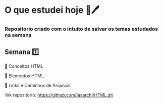 # O que estudei hoje 📖🖊️

### Repositorio criado com o intuito de salvar os temas estudados na semana

## Semana 1️⃣ 
🔹 Conceitos HTML

🔹 Elementos HTML

🔹 Links e Caminhos de Arquivos

link repositorio: https://github.com/iasarchi/HTML.git
